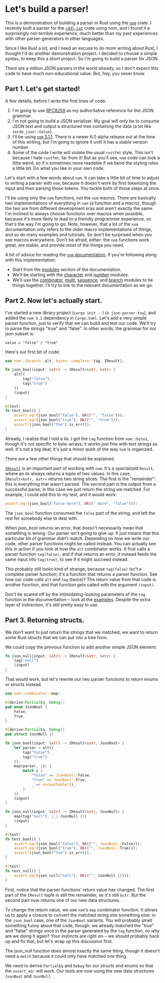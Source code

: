 # Let's build a parser!

This is a demonstration of building a parser in Rust using the [`nom`](https://docs.rs/nom/5.1.1/nom/) crate.  I recently built a parser for the [`cddl-cat`](https://docs.rs/cddl-cat/latest/cddl_cat/) crate using nom, and I found it a surprisingly not-terrible experience, much better than my past experiences with other parser-generators in other languages.

Since I like Rust a lot, and I need an excuse to do more writing about Rust, I thought I'd do another demonstration project.  I decided to choose a simple syntax, to keep this a short project. So I'm going to build a parser for JSON.

There are a million JSON parsers in the world already, so I don't expect this code to have much non-educational value.  But, hey, you never know.

## Part 1. Let's get started!

A few details, before I write the first lines of code:

1. I'm going to use [RFC8259](https://tools.ietf.org/html/rfc8259) as my authoritative reference for the JSON grammar.
2. I'm not going to build a JSON serializer.  My goal will only be to consume JSON text and output a structured tree containing the data (a lot like `serde_json::Value`).
3. I'll be using [`nom` 5.1.1](https://docs.rs/nom/5.1.1/nom/).  There is a newer 6.0 alpha release out at the time of this writing, but I'm going to ignore it until it has a stable version number.
4. Some of the code I write will violate the usual `rustfmt` style.  This isn't because I hate `rustfmt`; far from it! But as you'll see, `nom` code can look a little weird, so it's sometimes more readable if we bend the styling rules a little bit.  Do what you like in your own code.

Let's start with a few words about `nom`.  It can take a little bit of time to adjust to writing a parser with `nom`, because it doesn't work by first tokenizing the input and then parsing those tokens.  You tackle both of those steps at once.

I'll be using only the `nom` functions, not the `nom` macros.  There are basically two implementations of everything in `nom` (a function and a macro), though the two are from different development eras and aren't exactly the same.  I'm inclined to always choose functions over macros when possible, because it's more likely to lead to a friendly programmer experience, so that's the way I'm going to go.  Note, however, that a lot of the `nom` documentation only refers to the older macro implementations of things, and so do many examples and tutorials.  So don't be surprised when you see macros everywhere.  Don't be afraid, either: the `nom` functions work great, are stable, and provide most of the things you need.

A bit of advice for reading the [`nom` documentation](https://docs.rs/crate/nom/5.1.1), if you're following along with this implementation:
- Start from the [modules](https://docs.rs/nom/5.1.1/nom/#modules) section of the documentation.
- We'll be starting with the [character](https://docs.rs/nom/5.1.1/nom/character/index.html) and [number](https://docs.rs/nom/5.1.1/nom/number/index.html) modules.
- We'll use the [combinator](https://docs.rs/nom/5.1.1/nom/combinator/index.html), [multi](https://docs.rs/nom/5.1.1/nom/multi/index.html), [sequence](https://docs.rs/nom/5.1.1/nom/sequence/index.html), and [branch](https://docs.rs/nom/5.1.1/nom/branch/index.html) modules to tie things together. I'll try to link to the relevant documentation as we go.

## Part 2. Now let's actually start.

I've started a new library project (`cargo init --lib json-parser-toy`), and added the `nom 5.1` dependency in `Cargo.toml`.  Let's add a very simple parser function, just to verify that we can build and test our code.  We'll try to parse the strings "true" and "false".  In other words, the grammar for our json subset is:
```
value = "false" / "true"
```

Here's our first bit of code:
```rust
use nom::{branch::alt, bytes::complete::tag, IResult};

fn json_bool(input: &str) -> IResult<&str, &str> {
    alt((
        tag("false"),
        tag("true")
    ))
    (input)
}

#[test]
fn test_bool() {
    assert_eq!(json_bool("false"), Ok(("", "false")));
    assert_eq!(json_bool("true"), Ok(("", "true")));
    assert!(json_bool("foo").is_err());
}
```

Already, I realize that I told a lie.  I got the `tag` function from `nom::bytes`, though it's not specific to byte-arrays; it works just fine with text strings as well.  It's not a big deal; it's just a minor quirk of the way `nom` is organized.

There are a few other things that should be explained.

[`IResult`](https://docs.rs/nom/5.1.1/nom/type.IResult.html) is an important part of working with `nom`.  It's a specialized `Result`, where an `Ok` always returns a tuple of two values.  In this case, `IResult<&str, &str>` returns two string slices.  The first is the "remainder": this is everything that wasn't parsed.  The second part is the output from a successful parse; in this case we just return the string we matched.  For example, I could add this to my test, and it would work:

```rust
assert_eq!(json_bool("false more"), Ok((" more", "false")));
```

The `json_bool` function consumed the `false` part of the string, and left the rest for somebody else to deal with.

When json_bool returns an error, that doesn't necessarily mean that something is wrong.  Our parser isn't going to give up.  It just means that this particular bit of grammar didn't match.  Depending on how we write our code, other parser functions might be called instead.  You can actually see this in action if you look at how the `alt` combinator works.  It first calls a parser function `tag(false)`, and if that returns an error, it instead feeds the same input into `tag(true)`, to see if it might succeed instead.

This probably still looks kind of strange, because `tag(false)` isn't a complete parser function; it's a function that returns a parser function.  See how our code calls `alt` and `tag` (twice)?  The return value from that code is another function, and that function gets called with the argument `(input)`.

Don't be scared off by the intimidating-looking parameters of the `tag` function in the documentation-- look at the [examples](https://docs.rs/nom/5.1.1/nom/bytes/complete/fn.tag.html#example).  Despite the extra layer of indirection, it's still pretty easy to use.

## Part 3. Returning structs.

We don't want to just return the strings that we matched; we want to return some Rust structs that we can put into a tree form.

We could copy the previous function to add another simple JSON element:
```rust
fn json_null(input: &str) -> IResult<&str, &str> {
    tag("null")
    (input)
}
```

That would work, but let's rewrite our two parser functions to return enums or structs instead.
```rust
use nom::combinator::map;

#[derive(PartialEq, Debug)]
pub enum JsonBool {
    False,
    True,
}

#[derive(PartialEq, Debug)]
pub struct JsonNull {}

fn json_bool(input: &str) -> IResult<&str, JsonBool> {
    let parser = alt((
        tag("false"),
        tag("true")
    ));
    map(parser, |s| {
        match s {
            "false" => JsonBool::False,
            "true" => JsonBool::True,
            _ => unreachable!(),
        }
    })
    (input)
}

fn json_null(input: &str) -> IResult<&str, JsonNull> {
    map(tag("null"), |_| JsonNull {})
    (input)
}

#[test]
fn test_bool() {
    assert_eq!(json_bool("false"), Ok(("", JsonBool::False)));
    assert_eq!(json_bool("true"), Ok(("", JsonBool::True)));
    assert!(json_bool("foo").is_err());
}

#[test]
fn test_null() {
    assert_eq!(json_null("null"), Ok(("", JsonNull {})));
}

```

First, notice that the parser functions' return value has changed.  The first part of the `IResult` tuple is still the remainder, so it's still `&str`.  But the second part now returns one of our new data structures.

To change the return value, we use `nom`'s `map` combinator function.  It allows us to apply a closure to convert the matched string into something else: in the `json_bool` case, one of the `JsonBool` variants.  You will probably smell something funny about that code, though: we already matched the "true" and "false" strings once in the parser generated by the `tag` function, so why are we doing it again?  Your instincts are right on-- we should probably back up and fix that, but let's wrap up this discussion first.

The json_null function does almost exactly the same thing, though it doesn't need a `match` because it could only have matched one thing.

We need to derive `PartialEq` and `Debug` for our structs and enums so that the `assert_eq!` will work.  Our tests are now using the new data structures `JsonBool` and `JsonNull`.
